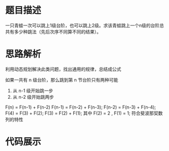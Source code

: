 #  题目描述

一只青蛙一次可以跳上1级台阶，也可以跳上2级。求该青蛙跳上一个n级的台阶总共有多少种跳法（先后次序不同算不同的结果）。

#  思路解析

利用动态规划解决此类问题，找出通用的规律，总结成公式

如果一共有 n 级台阶，那么跳到第 n 节台阶只有两种可能

1. 从 n-1 级开始跳一步
2. 从 n-2 级开始跳两步

F(n) = F(n-1) + F(n-2)
F(n-1) = F(n-2) + F(n-3);
F(n-2) = F(n-3) + F(n-4);
```   ```
F(4) = F(3) + F(2);
F(3) = F(2) + F(1);
其中  F(2) = 2 , F(1) = 1;
符合斐波那契数列的特性

#  代码展示

